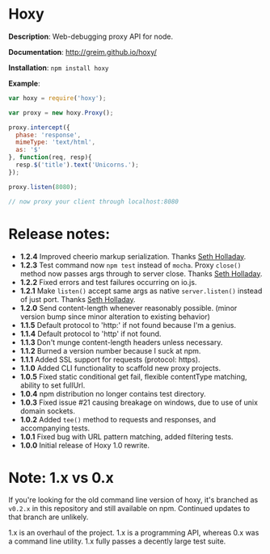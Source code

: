 # Hoxy

**Description**: Web-debugging proxy API for node.

**Documentation**: http://greim.github.io/hoxy/

**Installation**: `npm install hoxy`

**Example**:

```javascript
var hoxy = require('hoxy');

var proxy = new hoxy.Proxy();

proxy.intercept({
  phase: 'response',
  mimeType: 'text/html',
  as: '$'
}, function(req, resp){
  resp.$('title').text('Unicorns.');
});

proxy.listen(8080);

// now proxy your client through localhost:8080 
```

# Release notes:

* **1.2.4** Improved cheerio markup serialization. Thanks [Seth Holladay](https://github.com/sholladay).
* **1.2.3** Test command now `npm test` instead of `mocha`. Proxy `close()` method now passes args through to server close. Thanks [Seth Holladay](https://github.com/sholladay).
* **1.2.2** Fixed errors and test failures occurring on io.js.
* **1.2.1** Make `listen()` accept same args as native `server.listen()` instead of just port. Thanks [Seth Holladay](https://github.com/sholladay).
* **1.2.0** Send content-length whenever reasonably possible. (minor version bump since minor alteration to existing behavior)
* **1.1.5** Default protocol to 'http:' if not found because I'm a genius.
* **1.1.4** Default protocol to 'http' if not found.
* **1.1.3** Don't munge content-length headers unless necessary.
* **1.1.2** Burned a version number because I suck at npm.
* **1.1.1** Added SSL support for requests (protocol: https).
* **1.1.0** Added CLI functionality to scaffold new proxy projects.
* **1.0.5** Fixed static conditional get fail, flexible contentType matching, ability to set fullUrl.
* **1.0.4** npm distribution no longer contains test directory.
* **1.0.3** Fixed issue #21 causing breakage on windows, due to use of unix domain sockets.
* **1.0.2** Added `tee()` method to requests and responses, and accompanying tests.
* **1.0.1** Fixed bug with URL pattern matching, added filtering tests.
* **1.0.0** Initial release of Hoxy 1.0 rewrite.

# Note: 1.x vs 0.x

If you're looking for the old command line version of hoxy, it's branched as `v0.2.x` in this repository and still available on npm.
Continued updates to that branch are unlikely.

1.x is an overhaul of the project.
1.x is a programming API, whereas 0.x was a command line utility.
1.x fully passes a decently large test suite.
